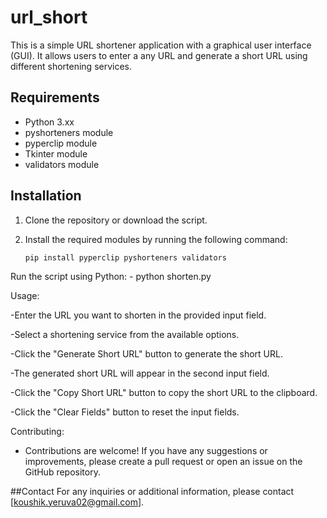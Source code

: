 # url_short

This is a simple URL shortener application with a graphical user interface (GUI). 
It allows users to enter a any URL and generate a short URL using different shortening services.

## Requirements
- Python 3.xx
- pyshorteners module
- pyperclip module
- Tkinter module
- validators module

## Installation

1. Clone the repository or download the script.

2. Install the required modules by running the following command:

   ```shell
   pip install pyperclip pyshorteners validators
Run the script using Python:
                   - python shorten.py

Usage:

-Enter the URL you want to shorten in the provided input field.

-Select a shortening service from the available options.

-Click the "Generate Short URL" button to generate the short URL.

-The generated short URL will appear in the second input field.

-Click the "Copy Short URL" button to copy the short URL to the clipboard.

-Click the "Clear Fields" button to reset the input fields.

Contributing:
- Contributions are welcome! If you have any suggestions or improvements, please create a pull request or open an issue on the GitHub repository.

##Contact
For any inquiries or additional information, please contact [koushik.yeruva02@gmail.com].
